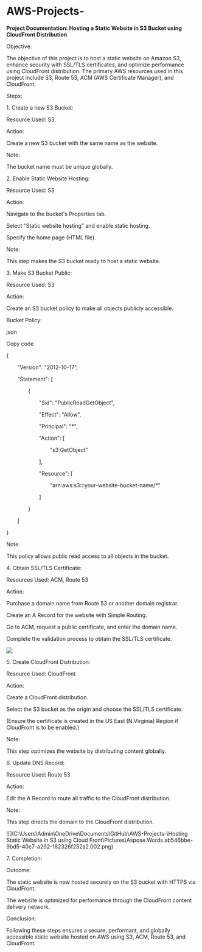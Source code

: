 # AWS-Projects-

**Project Documentation: Hosting a Static Website in S3 Bucket using CloudFront Distribution**

Objective:

The objective of this project is to host a static website on Amazon S3, enhance security with SSL/TLS certificates, and optimize performance using CloudFront distribution. The primary AWS resources used in this project include S3, Route 53, ACM (AWS Certificate Manager), and CloudFront.

Steps:

1\. Create a new S3 Bucket:

Resource Used: S3

Action:

Create a new S3 bucket with the same name as the website.

Note:

The bucket name must be unique globally.

2\. Enable Static Website Hosting:

Resource Used: S3

Action:

Navigate to the bucket's Properties tab.

Select "Static website hosting" and enable static hosting.

Specify the home page (HTML file).

Note:

This step makes the S3 bucket ready to host a static website.


3\. Make S3 Bucket Public:

Resource Used: S3

Action:

Create an S3 bucket policy to make all objects publicly accessible.




Bucket Policy:

json

Copy code

{

`    `"Version": "2012-10-17",

`    `"Statement": [

`        `{

`            `"Sid": "PublicReadGetObject",

`            `"Effect": "Allow",

`            `"Principal": "\*",

`            `"Action": [

`                `"s3:GetObject"

`            `],

`            `"Resource": [

`                `"arn:aws:s3:::your-website-bucket-name/\*"

`            `]

`        `}

`    `]

}

Note:

This policy allows public read access to all objects in the bucket.

4\. Obtain SSL/TLS Certificate:

Resources Used: ACM, Route 53

Action:

Purchase a domain name from Route 53 or another domain registrar.

Create an A Record for the website with Simple Routing.

Go to ACM, request a public certificate, and enter the domain name.

Complete the validation process to obtain the SSL/TLS certificate.


![](Aspose.Words.ab546bbe-9bd5-40c7-a292-162326f252a2.001.png)










5\. Create CloudFront Distribution:

Resource Used: CloudFront

Action:

Create a CloudFront distribution.

Select the S3 bucket as the origin and choose the SSL/TLS certificate.

(Ensure the certificate is created in the US East (N.Virginia) Region if CloudFront is to be enabled.)

Note:

This step optimizes the website by distributing content globally.

6\. Update DNS Record:

Resource Used: Route 53

Action:

Edit the A Record to route all traffic to the CloudFront distribution.

Note:

This step directs the domain to the CloudFront distribution.

![](C:\Users\Admin\OneDrive\Documents\GitHub\AWS-Projects-\Hosting Static Website in S3 using Cloud Front\Pictures\Aspose.Words.ab546bbe-9bd5-40c7-a292-162326f252a2.002.png)










7\. Completion:

Outcome:

The static website is now hosted securely on the S3 bucket with HTTPS via CloudFront.

The website is optimized for performance through the CloudFront content delivery network.


Conclusion:

Following these steps ensures a secure, performant, and globally accessible static website hosted on AWS using S3, ACM, Route 53, and CloudFront.

